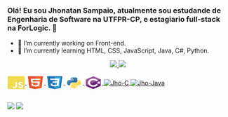### Olá! Eu sou Jhonatan Sampaio, atualmente sou estudande de Engenharia de Software na UTFPR-CP, e estagiario full-stack na ForLogic. 👋

- 🔭 I’m currently working on Front-end.
- 🌱 I’m currently learning HTML, CSS, JavaScript, Java, C#, Python.

<div align="center">
  <a href="https://github.com/jhosampaio">
  <img height="150em" src="https://github-readme-stats-sigma-five.vercel.app/api?username=jhosampaio&show_icons=true&theme=dracula&include_all_commits=true&count_private=true"/>
  <img height="150em" src="https://github-readme-stats-sigma-five.vercel.app/api/top-langs/?username=jhosampaio&layout=compact&langs_count=7&theme=dracula"/>
</div>

<div style="display: inline_block"><br>
  <img align="center" alt="Jho-Js" height="30" width="40" src="https://raw.githubusercontent.com/devicons/devicon/master/icons/javascript/javascript-plain.svg">    
  <img align="center" alt="Jho-HTML" height="30" width="40" src="https://raw.githubusercontent.com/devicons/devicon/master/icons/html5/html5-original.svg">
  <img align="center" alt="Jho-CSS" height="30" width="40" src="https://raw.githubusercontent.com/devicons/devicon/master/icons/css3/css3-original.svg">
  <img align="center" alt="Jho-Python" height="30" width="40" src="https://raw.githubusercontent.com/devicons/devicon/master/icons/python/python-original.svg">
  <img align="center" alt="Jho-Csharp" height="30" width="40" src="https://raw.githubusercontent.com/devicons/devicon/master/icons/csharp/csharp-original.svg">
  <img align="center" alt="Jho-C" height="30" width="40" src="https://cdn.jsdelivr.net/gh/devicons/devicon/icons/c/c-original.svg"/>
  <img align="center" alt="Jho-Java" height="30" width="40" src="https://cdn.jsdelivr.net/gh/devicons/devicon/icons/java/java-original.svg"/>        
 
</div>

##
<div>  
  <a href = "mailto:jhonatansampaio@utfpr.edu.br"><img src="https://img.shields.io/badge/-Gmail-%23333?style=for-the-badge&logo=gmail&logoColor=white" target="_blank"></a>
  <a href="https://www.linkedin.com/in/jhosampaio/" target="_blank"><img src="https://img.shields.io/badge/-LinkedIn-%230077B5?style=for-the-badge&logo=linkedin&logoColor=white" target="_blank"></a> 
 </div> 
